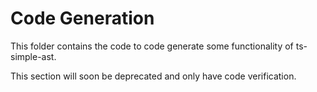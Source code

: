 ﻿# Code Generation

This folder contains the code to code generate some functionality of ts-simple-ast.

This section will soon be deprecated and only have code verification.
